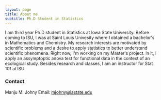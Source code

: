 ```yaml
---
layout: page
title: About me
subtitle: Ph.D Student in Statistics 
---
```


I am third year Ph.D student in Statistics at Iowa State University. Before coming to ISU, I was at Saint Louis Univesity where I obtained a bachelor's in Mathematics and Chemistry. My research interests are motivated by scientific problems and a desire to apply statistics to better understand scientific phenomena. Right now, I'm working on my Master's project. In it, I apply an assymptoptic anova test for functional data in the context of an ecological study. Besides research and classes, I am an instructor for Stat 101 at ISU. 

### Contact
Manju M. Johny 
Email: mjohny@iastate.edu
